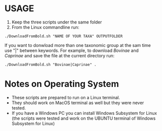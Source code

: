 # USAGE
1. Keep the three scripts under the same folder
2. From the Linux commandline run:
```
./DownloadFromBold.sh "NAME OF YOUR TAXA" OUTPUTFOLDER
```

If you want to donwload more than one taxonomic group at the sam time use "|" between keywords. For example, to download *Bovinae* and *Caprinae* and save the file at the current directory run:
```
./DownloadFromBold.sh "Bovinae|Caprinae" .
```

# Notes on Operating System
* These scripts are prepared to run on a Linux terminal.
* They should work on MacOS terminal as well but they were never tested.
* If you have a Windows PC you can install Windows Subsystem for Linux (the scripts were tested and work on the UBUNTU terminal of Windows Subsystem for Linux)


